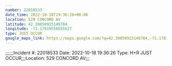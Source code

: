 ```yaml
---
number: 22018533
date_time: 2022-10-18T19:36:26+00:00
location: 529 CONCORD AV
latitude: 42.39850915148784
longitude: -71.17819556555627
type: JUST OCCUR
google_maps_link: https://maps.google.com/?q=42.39850915148784,-71.17819556555627
---
```


;;;;;;Incident #: 22018533  Date: 2022-10-18 19:36:26   Type: H+R JUST OCCUR;;;Location: 529 CONCORD AV;;;
